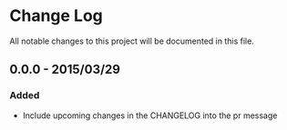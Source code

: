 # Change Log
All notable changes to this project will be documented in this file.

## 0.0.0 - 2015/03/29
### Added
- Include upcoming changes in the CHANGELOG into the pr message

